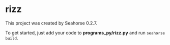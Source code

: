 # rizz

This project was created by Seahorse 0.2.7.

To get started, just add your code to **programs_py/rizz.py** and run `seahorse build`.
